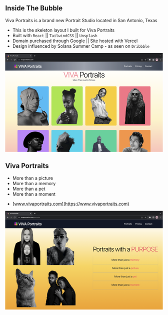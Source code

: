 ## Inside The Bubble

Viva Portraits is a brand new Portrait Studio located in San Antonio, Texas
- This is the skeleton layout I built for Viva Portraits
- Built with `React` || `TailwindCSS` || `Unsplash`
- Domain purchased through Google || Site hosted with Vercel
- Design influenced by Solana Summer Camp - as seen on `Dribbble`

![screenshot](./public/viva-screenshot.png)

## Viva Portraits
- More than a picture
- More than a memory
- More than a pet
- More than a moment
* [www.vivaportraits.com](https://www.vivaportraits.com) 

![screenshot](./public/viva-screenshot2.png)

